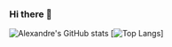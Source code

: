 ### Hi there 👋 
![Alexandre's GitHub stats](https://github-readme-stats.vercel.app/api?username=alexcumplido&hide=stars,issues,contribs&theme=synthwave)
[![Top Langs](https://github-readme-stats.vercel.app/api/top-langs/?username=alexcumplido&layout=compact)]


